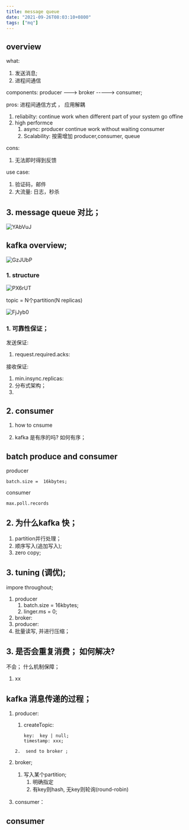 ```yaml
---
title: message queue
date: "2021-09-26T08:03:10+0800"
tags: ["mq"]
---
```



## overview

what: 
1. 发送消息;
2. 进程间通信

components:
producer  ---> broker ----->  consumer;

pros: 
进程间通信方式 ， 应用解耦
1.   reliabilty:  continue work when  different  part of your system  go offine 
2.  high performce
	1. async:  producer  continue work  without waiting consumer   
	2.  Scalability:  按需增加 producer,consumer, queue

cons: 
1. 无法即时得到反馈

use  case: 
1. 验证码，邮件
2. 大流量:    日志，秒杀 








## 3. message queue 对比；

![YAbVuJ](https://cdn.jsdelivr.net/gh/atony2099/imgs@master/20210926/YAbVuJ.jpg)




##  kafka  overview; 
![GzJUbP](https://cdn.jsdelivr.net/gh/atony2099/imgs@master/20210926/GzJUbP.jpg)


### 1.  structure 

![PX6rUT](https://cdn.jsdelivr.net/gh/atony2099/imgs@master/20210928/PX6rUT.jpg)


topic = N个partition(N replicas)

![FjJyb0](https://cdn.jsdelivr.net/gh/atony2099/imgs@master/20201215/FjJyb0.jpg)


### 1. 可靠性保证；


发送保证:

1. request.required.acks:


接收保证: 




1. min.insync.replicas:  
2. 分布式架构；
3. 





## 2. consumer

1. how to cnsume


2. kafka 是有序的吗? 如何有序；



## batch produce and consumer

producer
```
batch.size =  16kbytes;
```

consumer
```
max.poll.records

```




## 2. 为什么kafka 快；
1. partition并行处理；
2. 顺序写入(追加写入);
3. zero copy;


## 3. tuning (调优);
impore throughout;
1. producer
    1. batch.size =  16kbytes;
    2. linger.ms  = 0;
2. broker:
3. producer:
4. 批量读写, 并进行压缩；



## 3. 是否会重复消费； 如何解决?


不会； 什么机制保障； 


1. xx

## kafka 消息传递的过程；

1. producer: 
   1. createTopic:
       ``` 
       key:  key | null;
       timestamp: xxx;
    ```
    2.  send to broker ;
2. broker; 
    1. 写入某个partition;
        1. 明确指定 
        2. 有key则hash, 无key则轮询(round-robin)





3. consumer：


## consumer
